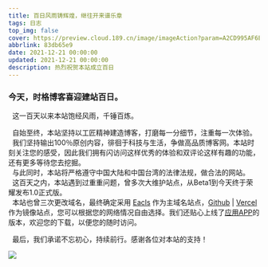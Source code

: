 ```yaml
---
title: 百日风雨铸辉煌，继往开来谱乐章
tags: 日志
top_img: false
cover: https://preview.cloud.189.cn/image/imageAction?param=A2CD995AF6ED8A47EE6B1BE360E885CDFB1C1E5D132FF7E7ADAAB6C220102A8D41D2B5A9A98F3C1372805CC8112EAA6DE0EFC7ED93360B6EB09780AF5D455D1C174F92374EE904B93DD0149830F33BE29E6A0AC536D6938C33F3CD3E84660CD83FC8FBC799DED78A8C59956F76F55071
abbrlink: 83db65e9
date: 2021-12-21 00:00:00
updated: 2021-12-21 00:00:00
description: 热烈祝贺本站成立百日
---
```


### 今天，时格博客喜迎建站百日。
&nbsp;&nbsp;这一百天以来本站饱经风雨，千锤百炼。  

&nbsp;&nbsp;自始至终，本站坚持以工匠精神建造博客，打磨每一分细节，注重每一次体验。  
&nbsp;&nbsp;我们坚持输出100％原创内容，徘徊于科技与生活，争做高品质博客网。本站时刻关注您的感受，因此我们拥有闪访问这样优秀的体验和双评论这样有趣的功能，还有更多等待您去挖掘。  
&nbsp;&nbsp;与此同时，本站将严格遵守中国大陆和中国台湾的法律法规，做合法的网站。  
&nbsp;&nbsp;这百天之内，本站遇到过重重问题，曾多次大维护站点，从Beta1到今天终于荣耀发布1.0正式版。  
&nbsp;&nbsp;本站也曾三次更改域名，最终确定采用 [Eacls](https://www.eacls.top) 作为主域名站点，[Github](https://eacls.github.io/) | [Vercel](https://eac-eacls.vercel.app/) 作为镜像站点，您可以根据您的网络情况自由选择。我们还贴心上线了[应用APP](https://wwe.lanzouo.com/isGLiwr0rne)的版本，欢迎您的下载，以便您的随时访问。

&nbsp;&nbsp;最后，我们承诺不忘初心，持续前行。感谢各位对本站的支持！

![ ](https://preview.cloud.189.cn/image/imageAction?param=6CFA1B6C4D65419A71286C2A83B63B1ECEC8F375D724854517EEBBEA4C6FC0D24DA033300D4A70627CA47C328A7AA2383DA009C5AD084E2C13AEB218D82FFCFA3280C18632548EC188EB0F73580DFEDA068A898B8CE82E5D56BBB80E59BAE4E58D37ACD2BE8AB3CC7381FAD952511FC8)